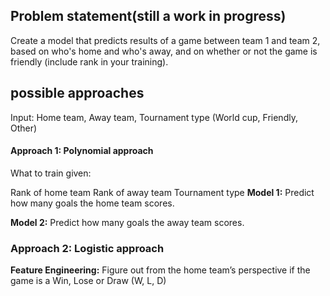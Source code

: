 
## Problem statement(still a work in progress)
Create a model that predicts results of a game between team 1 and team 2, based on who's home and who's away, and on whether or not the game is friendly (include rank in your training).

## possible approaches 

Input: Home team, Away team, Tournament type (World cup, Friendly, Other)

#### Approach 1: Polynomial approach

What to train given:

Rank of home team
Rank of away team
Tournament type
**Model 1:** Predict how many goals the home team scores.

**Model 2:** Predict how many goals the away team scores.

### Approach 2: Logistic approach

**Feature Engineering:**
Figure out from the home team’s perspective if the game is a Win, Lose or Draw (W, L, D)
